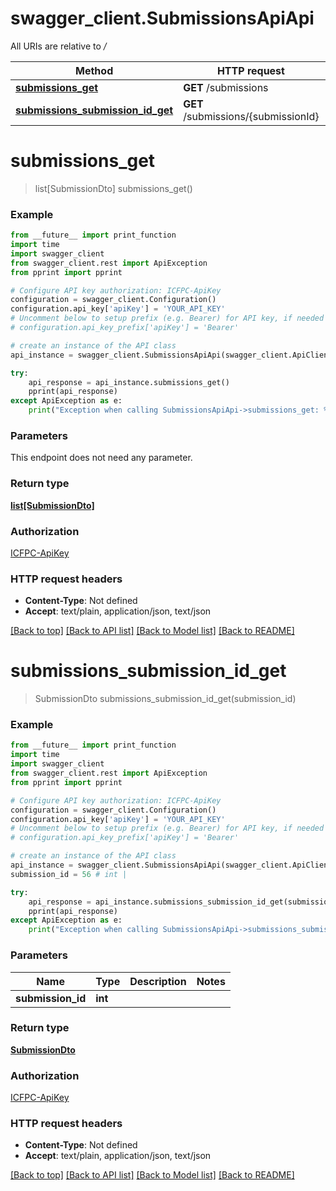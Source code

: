 # swagger_client.SubmissionsApiApi

All URIs are relative to */*

Method | HTTP request | Description
------------- | ------------- | -------------
[**submissions_get**](SubmissionsApiApi.md#submissions_get) | **GET** /submissions | 
[**submissions_submission_id_get**](SubmissionsApiApi.md#submissions_submission_id_get) | **GET** /submissions/{submissionId} | 

# **submissions_get**
> list[SubmissionDto] submissions_get()



### Example
```python
from __future__ import print_function
import time
import swagger_client
from swagger_client.rest import ApiException
from pprint import pprint

# Configure API key authorization: ICFPC-ApiKey
configuration = swagger_client.Configuration()
configuration.api_key['apiKey'] = 'YOUR_API_KEY'
# Uncomment below to setup prefix (e.g. Bearer) for API key, if needed
# configuration.api_key_prefix['apiKey'] = 'Bearer'

# create an instance of the API class
api_instance = swagger_client.SubmissionsApiApi(swagger_client.ApiClient(configuration))

try:
    api_response = api_instance.submissions_get()
    pprint(api_response)
except ApiException as e:
    print("Exception when calling SubmissionsApiApi->submissions_get: %s\n" % e)
```

### Parameters
This endpoint does not need any parameter.

### Return type

[**list[SubmissionDto]**](SubmissionDto.md)

### Authorization

[ICFPC-ApiKey](../README.md#ICFPC-ApiKey)

### HTTP request headers

 - **Content-Type**: Not defined
 - **Accept**: text/plain, application/json, text/json

[[Back to top]](#) [[Back to API list]](../README.md#documentation-for-api-endpoints) [[Back to Model list]](../README.md#documentation-for-models) [[Back to README]](../README.md)

# **submissions_submission_id_get**
> SubmissionDto submissions_submission_id_get(submission_id)



### Example
```python
from __future__ import print_function
import time
import swagger_client
from swagger_client.rest import ApiException
from pprint import pprint

# Configure API key authorization: ICFPC-ApiKey
configuration = swagger_client.Configuration()
configuration.api_key['apiKey'] = 'YOUR_API_KEY'
# Uncomment below to setup prefix (e.g. Bearer) for API key, if needed
# configuration.api_key_prefix['apiKey'] = 'Bearer'

# create an instance of the API class
api_instance = swagger_client.SubmissionsApiApi(swagger_client.ApiClient(configuration))
submission_id = 56 # int | 

try:
    api_response = api_instance.submissions_submission_id_get(submission_id)
    pprint(api_response)
except ApiException as e:
    print("Exception when calling SubmissionsApiApi->submissions_submission_id_get: %s\n" % e)
```

### Parameters

Name | Type | Description  | Notes
------------- | ------------- | ------------- | -------------
 **submission_id** | **int**|  | 

### Return type

[**SubmissionDto**](SubmissionDto.md)

### Authorization

[ICFPC-ApiKey](../README.md#ICFPC-ApiKey)

### HTTP request headers

 - **Content-Type**: Not defined
 - **Accept**: text/plain, application/json, text/json

[[Back to top]](#) [[Back to API list]](../README.md#documentation-for-api-endpoints) [[Back to Model list]](../README.md#documentation-for-models) [[Back to README]](../README.md)

